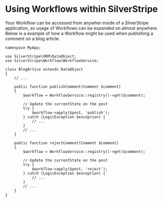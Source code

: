 # Using Workflows within SilverStripe

Your Workflow can be accessed from anywher inside of a SilverStripe application, so usage of Workflows can be expanded on almost anywhere. Below is a example of how a Workflow might be used when publishing a comment on a blog article.

```
namespace MyApp;

use SilverStripe\ORM\DataObject;
use SilverStripe\Workflow\WorkflowService;

class BlogArtice extends DataObject
{   
    // ...

    public function publishComment(Comment $comment)
    {
        $workflow = WorkflowService::registry()->get($comment);

        // Update the currentState on the post
        try {
            $workflow->apply($post, 'publish');
        } catch (LogicException $exception) {
            // ...
        }
        // ...
    }

    public function rejectComment(Comment $comment)
    {
        $workflow = WorkflowService::registry()->get($comment);

        // Update the currentState on the post
        try {
            $workflow->apply($post, 'reject');
        } catch (LogicException $exception) {
            // ...
        }
        // ...
    }
}

```